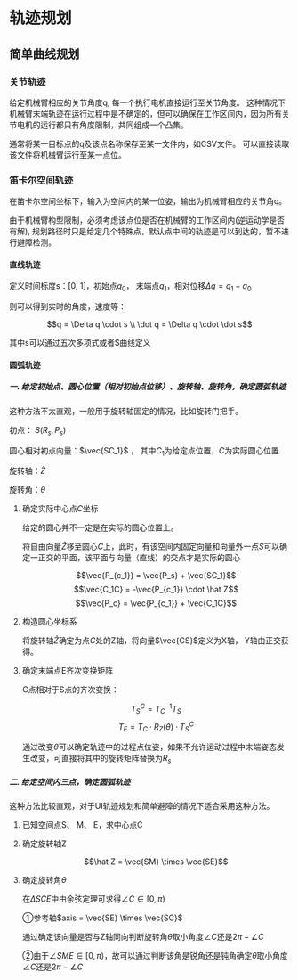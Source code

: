 # 轨迹规划

## 简单曲线规划

### 关节轨迹

给定机械臂相应的关节角度q, 每一个执行电机直接运行至关节角度。
这种情况下机械臂末端轨迹在运行过程中是不确定的，但可以确保在工作区间内，因为所有关节电机的运行都只有角度限制，共同组成一个凸集。

通常将某一目标点的q及该点名称保存至某一文件内，如CSV文件。
可以直接读取该文件将机械臂运行至某一点位。

### 笛卡尔空间轨迹

在笛卡尔空间坐标下，输入为空间内的某一位姿，输出为机械臂相应的关节角q。

由于机械臂构型限制，必须考虑该点位是否在机械臂的工作区间内(逆运动学是否有解), 规划路径时只是给定几个特殊点，默认点中间的轨迹是可以到达的，暂不进行避障检测。

#### 直线轨迹

定义时间标度s：[0, 1]，初始点$q_0$， 末端点$q_1$，相对位移$\Delta q=q_1 - q_0$

则可以得到实时的角度，速度等：

$$q = \Delta q \cdot s \\
\dot q = \Delta q \cdot \dot s$$

其中s可以通过五次多项式或者S曲线定义

#### 圆弧轨迹

##### 一. 给定初始点、圆心位置（相对初始点位移）、旋转轴、旋转角，确定圆弧轨迹

这种方法不太直观，一般用于旋转轴固定的情况，比如旋转门把手。

初点： $S(R_s, P_s)$

圆心相对初点向量：$\vec{SC_1}$ ， 其中$C_1$为给定点位置，$C$为实际圆心位置

旋转轴：$\hat Z$

旋转角：$\theta$

1. 确定实际中心点$C$坐标

    给定的圆心并不一定是在实际的圆心位置上。

    将自由向量$\hat Z$移至圆心$C$上，此时，有该空间内固定向量和向量外一点$S$可以确定一正交的平面，该平面与向量（直线）的交点才是实际的圆心

    $$\vec{P_{c_1}} = \vec{P_s} + \vec{SC_1}$$
    $$\vec{C_1C} = -\vec{P_{c_1}} \cdot \hat Z$$
    $$\vec{P_c} = \vec{P_{c_1}} + \vec{C_1C}$$

2. 构造圆心坐标系

    将旋转轴$\hat Z$确定为点$C$处的Z轴，将向量$\vec{CS}$定义为X轴， Y轴由正交获得。

3. 确定末端点E齐次变换矩阵

    C点相对于S点的齐次变换：

    $$T_S^C = T_C^{-1}T_S$$
    $$T_E = T_C \cdot R_Z(\theta) \cdot T_S^C$$

    通过改变$\theta$可以确定轨迹中的过程点位姿，如果不允许运动过程中末端姿态发生改变，可直接将其中的旋转矩阵替换为$R_s$

##### 二. 给定空间内三点，确定圆弧轨迹

这种方法比较直观，对于UI轨迹规划和简单避障的情况下适合采用这种方法。

1. 已知空间点S、 M、 E，求中心点C

2. 确定旋转轴Z

    $$\hat Z = \vec{SM} \times \vec{SE}$$

3. 确定旋转角$\theta$

    在$\Delta SCE$中由余弦定理可求得$∠C \in [0, \pi)$

    ①参考轴$axis = \vec{SE} \times \vec{SC}$

    通过确定该向量是否与Z轴同向判断旋转角$\theta$取小角度$∠C$还是$2\pi - ∠C$

    ②由于$∠SME\in[0, \pi)$，故可以通过判断该角是锐角还是钝角确定$\theta$取小角度$∠C$还是$2\pi - ∠C$
